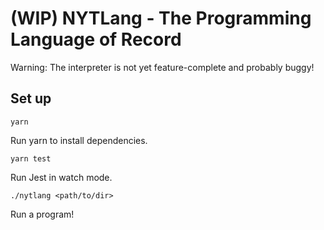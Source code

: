# (WIP) NYTLang - The Programming Language of Record

Warning: The interpreter is not yet feature-complete and probably buggy!

## Set up

`yarn`

Run yarn to install dependencies.

`yarn test`

Run Jest in watch mode.

`./nytlang <path/to/dir>`

Run a program!
